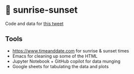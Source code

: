 # 🌅 sunrise-sunset

Code and data for [this tweet](https://twitter.com/EdwardBanner/status/1643681111384682496)

## Tools

- https://www.timeanddate.com for sunrise & sunset times
- Emacs for cleaning up some of the HTML
- Jupyter Notebook + GitHub copilot for data munging
- Google sheets for tabulating the data and plots
